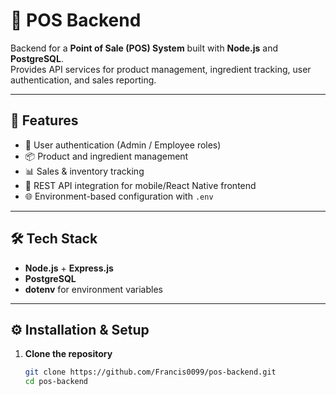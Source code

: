 # 🛒 POS Backend

Backend for a **Point of Sale (POS) System** built with **Node.js** and **PostgreSQL**.  
Provides API services for product management, ingredient tracking, user authentication, and sales reporting.  

---

## 🚀 Features
- 🔐 User authentication (Admin / Employee roles)  
- 📦 Product and ingredient management  
- 📊 Sales & inventory tracking  
- 📡 REST API integration for mobile/React Native frontend  
- 🌐 Environment-based configuration with `.env`  

---

## 🛠️ Tech Stack
- **Node.js** + **Express.js**  
- **PostgreSQL**  
- **dotenv** for environment variables  

---

## ⚙️ Installation & Setup

1. **Clone the repository**
   ```bash
   git clone https://github.com/Francis0099/pos-backend.git
   cd pos-backend

